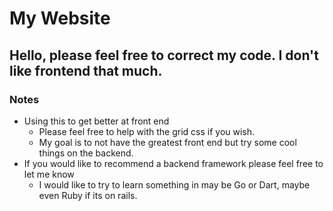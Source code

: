 # **My Website**
Hello, please feel free to correct my code. I don't like frontend that much.
---
### Notes
- Using this to get better at front end
	- Please feel free to help with the grid css if you wish.
	- My goal is to not have the greatest front end but try some cool things
	on the backend.
- If you would like to recommend a backend framework please feel free to let me know
	- I would like to try to learn something in may be Go or Dart, maybe even Ruby if its on rails.
